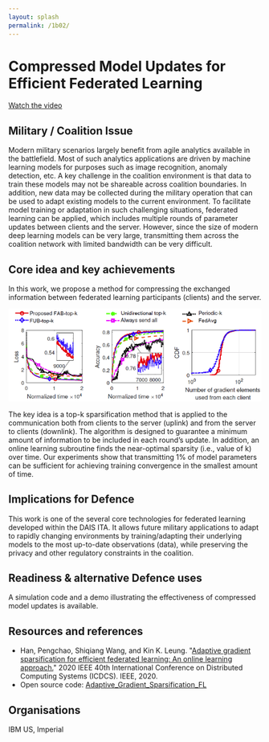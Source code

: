 ```yaml
---
layout: splash
permalink: /1b02/
---
```


# Compressed Model Updates for Efficient Federated Learning

[Watch the video](https://ibm.box.com/s/2uxm13dagw78d60otpbjrajg5pe1inc3)

## Military / Coalition Issue
Modern military scenarios largely benefit from agile analytics available in the battlefield. Most of such analytics applications are driven by machine learning models for purposes such as image recognition, anomaly detection, etc. A key challenge in the coalition environment is that data to train these models may not be shareable across coalition boundaries. In addition, new data may be collected during the military operation that can be used to adapt existing models to the current environment. To facilitate model training or adaptation in such challenging situations, federated learning can be applied, which includes multiple rounds of parameter updates between clients and the server. However, since the size of modern deep learning models can be very large, transmitting them across the coalition network with limited bandwidth can be very difficult. 

## Core idea and key achievements
In this work, we propose a method for compressing the exchanged information between federated learning participants (clients) and the server. 

![image info](/dais/achievements/images/1b02-fig1.png)

The key idea is a top-k sparsification method that is applied to the communication both from clients to the server (uplink) and from the server to clients (downlink). The algorithm is designed to guarantee a minimum amount of information to be included in each round’s update. In addition, an online learning subroutine finds the near-optimal sparsity (i.e., value of k) over time. Our experiments show that transmitting 1% of model parameters can be sufficient for achieving training convergence in the smallest amount of time.

## Implications for Defence
This work is one of the several core technologies for federated learning developed within the DAIS ITA. It allows future military applications to adapt to rapidly changing environments by training/adapting their underlying models to the most up-to-date observations (data), while preserving the privacy and other regulatory constraints in the coalition.

## Readiness & alternative Defence uses
A simulation code and a demo illustrating the effectiveness of compressed model updates is available.

<!-- ![image info](/dais/achievements/images/1a02_figure1.jpg) -->

## Resources and references
* Han, Pengchao, Shiqiang Wang, and Kin K. Leung. "[Adaptive gradient sparsification for efficient federated learning: An online learning approach.](/doc-6049/)" 2020 IEEE 40th International Conference on Distributed Computing Systems (ICDCS). IEEE, 2020.
* Open source code: [Adaptive_Gradient_Sparsification_FL](https://github.com/PengchaoHan/Adaptive_Gradient_Sparsification_FL) 


## Organisations
IBM US, Imperial


